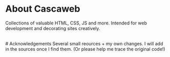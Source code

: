 # About Cascaweb
Collections of valuable HTML, CSS, JS and more. Intended for web development and decorating sites creatively.

<br>
# Acknowledgements
Several small reources + my own changes. I will add in the sources once I find them. (Or please help me trace the original code!)
